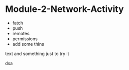 # Module-2-Network-Activity
* fatch
* push
* remotes 
* permissions 
* add some thins
<p> text and something just to try it</p>
dsa
